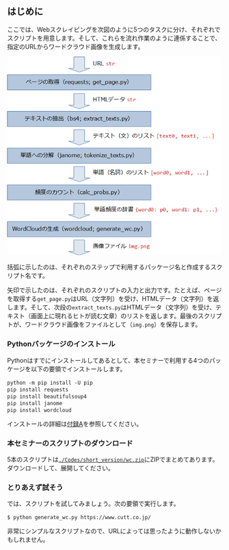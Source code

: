 ## はじめに

ここでは、Webスクレイピングを次図のように5つのタスクに分け、それぞれでスクリプトを用意します。そして、これらを流れ作業のように連係することで、指定のURLからワードクラウド画像を生成します。

<img src="./Images/procedure.png" width="500">

括弧に示したのは、それぞれのステップで利用するパッケージ名と作成するスクリプト名です。

矢印で示したのは、それぞれのスクリプトの入力と出力です。たとえば、ページを取得する`get_page.py`はURL（文字列）を受け、HTMLデータ（文字列）を返します。そして、次段の`extract_texts.py`はHTMLデータ（文字列）を受け、テキスト（画面上に現れるヒトが読む文章）のリストを返します。最後のスクリプトが、ワードクラウド画像をファイルとして（`img.png`）を保存します。


### Pythonパッケージのインストール

Pythonはすでにインストールしてあるとして、本セミナーで利用する4つのパッケージを以下の要領でインストールします。

```
python -m pip install -U pip
pip install requests
pip install beautifulsoup4
pip install janome
pip install wordcloud
```

インストールの詳細は[付録A](./A-Install.md "LINK")を参照してください。


### 本セミナーのスクリプトのダウンロード

5本のスクリプトは[`./Codes/short_version/wc.zip`](./Codes/short_version/wc.zip "CODE")にZIPでまとめてあります。ダウンロードして、展開してください。


### とりあえず試そう

では、スクリプトを試してみましょう。次の要領で実行します。

```
$ python generate_wc.py https://www.cutt.co.jp/
```

非常にシンプルなスクリプトなので、URLによっては思ったように動作しないかもしれません。

